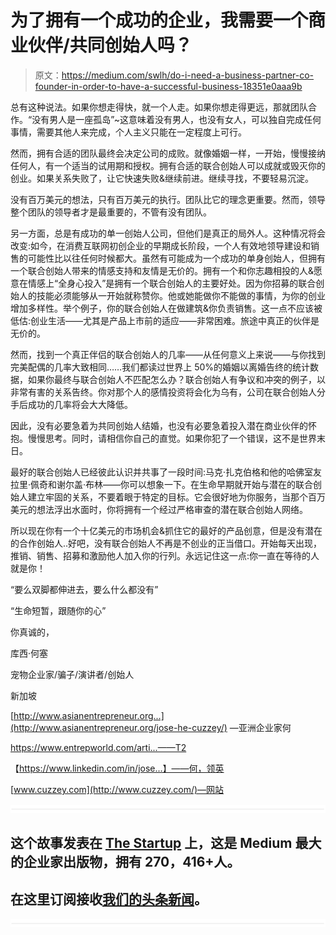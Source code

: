 # 为了拥有一个成功的企业，我需要一个商业伙伴/共同创始人吗？

> 原文：<https://medium.com/swlh/do-i-need-a-business-partner-co-founder-in-order-to-have-a-successful-business-18351e0aaa9b>

总有这种说法。如果你想走得快，就一个人走。如果你想走得更远，那就团队合作。“没有男人是一座孤岛”~这意味着没有男人，也没有女人，可以独自完成任何事情，需要其他人来完成，个人主义只能在一定程度上可行。

然而，拥有合适的团队最终会决定公司的成败。就像婚姻一样，一开始，慢慢接纳任何人，有一个适当的试用期和授权。拥有合适的联合创始人可以成就或毁灭你的创业。如果关系失败了，让它快速失败&继续前进。继续寻找，不要轻易沉淀。

没有百万美元的想法，只有百万美元的执行。团队比它的理念更重要。然而，领导整个团队的领导者才是最重要的，不管有没有团队。

另一方面，总是有成功的单一创始人公司，但他们是真正的局外人。这种情况将会改变:如今，在消费互联网初创企业的早期成长阶段，一个人有效地领导建设和销售的可能性比以往任何时候都大。虽然有可能成为一个成功的单身创始人，但拥有一个联合创始人带来的情感支持和友情是无价的。拥有一个和你志趣相投的人&愿意在情感上“全身心投入”是拥有一个联合创始人的主要好处。因为你招募的联合创始人的技能必须能够从一开始就称赞你。他或她能做你不能做的事情，为你的创业增加多样性。举个例子，你的联合创始人在做建筑&你负责销售。这一点不应该被低估:创业生活——尤其是产品上市前的适应——非常困难。旅途中真正的伙伴是无价的。

然而，找到一个真正伴侣的联合创始人的几率——从任何意义上来说——与你找到完美配偶的几率大致相同……我们都读过世界上 50%的婚姻以离婚告终的统计数据，如果你最终与联合创始人不匹配怎么办？联合创始人有争议和冲突的例子，以非常有害的关系告终。你对那个人的感情投资将会化为乌有，公司在联合创始人分手后成功的几率将会大大降低。

因此，没有必要急着为共同创始人结婚，也没有必要急着投入潜在商业伙伴的怀抱。慢慢思考。同时，请相信你自己的直觉。如果你犯了一个错误，这不是世界末日。

最好的联合创始人已经彼此认识并共事了一段时间:马克·扎克伯格和他的哈佛室友拉里·佩奇和谢尔盖·布林——你可以想象一下。在生命早期就开始与潜在的联合创始人建立牢固的关系，不要着眼于特定的目标。它会很好地为你服务，当那个百万美元的想法浮出水面时，你将拥有一个经过严格审查的潜在联合创始人网络。

所以现在你有一个十亿美元的市场机会&抓住它的最好的产品创意，但是没有潜在的合作创始人..好吧，没有联合创始人不再是不创业的正当借口。开始每天出现，推销、销售、招募和激励他人加入你的行列。永远记住这一点:你一直在等待的人就是你！

“要么双脚都伸进去，要么什么都没有”

“生命短暂，跟随你的心”

你真诚的，

库西·何塞

宠物企业家/骗子/演讲者/创始人

新加坡

[http://www.asianentrepreneur.org...](http://www.asianentrepreneur.org/jose-he-cuzzey/) —亚洲企业家何

https://www.entrepworld.com/arti...——T2

【https://www.linkedin.com/in/jose...】——何，领英

[www.cuzzey.com](http://www.cuzzey.com/)—网站

![](img/731acf26f5d44fdc58d99a6388fe935d.png)

## 这个故事发表在 [The Startup](https://medium.com/swlh) 上，这是 Medium 最大的企业家出版物，拥有 270，416+人。

## 在这里订阅接收[我们的头条新闻](http://growthsupply.com/the-startup-newsletter/)。

![](img/731acf26f5d44fdc58d99a6388fe935d.png)